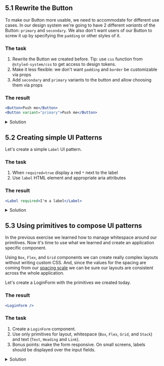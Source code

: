 ## 5.1 Rewrite the Button

To make our Button more usable, we need to accommodate for different use cases. In our design system we're going to have 2 different _variants_ of the Button: `primary` and `secondary`. We also don't want users of our Button to screw it up by specifying the `padding` or other styles of it.

### The task

1. Rewrite the Button we created before. Tip: use `css` function from `@styled-system/css` to get access to design tokens.
1. Make it less flexible: we don't want `padding` and `border` be customizable via props
1. Add `secondary` and `primary` variants to the button and allow choosing them via props

### The result

```jsx padded
<Button>Push me</Button>
<Button variant="primary">Push me</Button>
```

<details>
 <summary>Solution</summary>

The `Button` component (`src/exercises/1-5-Patterns/Button.js`):

```jsx {"file": "final/Button.js", "static": true}
```

</details>

## 5.2 Creating simple UI Patterns

Let's create a simple `Label` UI pattern.

### The task

1. When `required=true` display a red `*` next to the label
1. Use `label` HTML element and appropriate aria attributes

### The result

```jsx
<Label required>I'm a label</Label>
```

<details>
 <summary>Solution</summary>

The `Label` component (`src/exercises/1-5-Patterns/Label.js`):

```jsx {"file": "final/Label.js", "static": true}
```

</details>

## 5.3 Using primitives to compose UI patterns

In the previous exercise we learned how to manage whitespace around our primitives. Now it's time to use what we learned and create an application specific component.

Using `Box`, `Flex`, and `Grid` components we can create really complex layouts without writing custom CSS. And, since the values for the spacing are coming from our [spacing scale](https://cdds.netlify.com/styleguide/#/Foundation?id=spacing) we can be sure our layouts are consistent across the whole application.

Let's create a LoginForm with the primitives we created today.

### The result

```jsx
<LoginForm />
```

### The task

1. Create a `LoginForm` component.
1. Use only primitives for layout, whitespace (`Box`, `Flex`, `Grid`, and `Stack`) and text (`Text`, `Heading` and `Link`).
1. Bonus points: make the form responsive. On small screens, labels should be displayed over the input fields.

<details>
 <summary>Solution</summary>

The `LogingForm` component (`src/exercises/1-5-Patterns/LoginForm.js`):

```jsx {"file": "final/LoginForm.js", "static": true}
```

</details>
